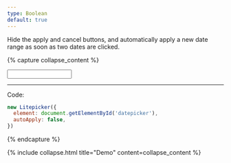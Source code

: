 ```yaml
---
type: Boolean
default: true
---
```


Hide the apply and cancel buttons, and automatically apply a new date range as soon as two dates are clicked.

{% capture collapse_content %}
<div style="display:flex">
  <input id="input-auto-apply" class="form-control" style="width: 150px;" readonly/>
</div>
<div class="demo-wrapper" data-cfg="autoApply"></div>

---

Code:

```js
new Litepicker({
  element: document.getElementById('datepicker'),
  autoApply: false,
})
```
{% endcapture %}

{% include collapse.html title="Demo" content=collapse_content %}